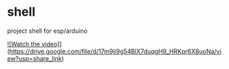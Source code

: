 # shell
project shell for esp/arduino

[![Watch the video]](https://drive.google.com/file/d/1bWlMIHcmJ1ECiou-ikyb1RpPMVQBwJlU/view?usp=share_link)](https://drive.google.com/file/d/17m9ji9g54BlX7duqgH9_HRKpr6X8uoNa/view?usp=share_link)
